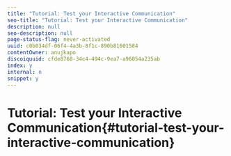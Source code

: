 ```yaml
---
title: "Tutorial: Test your Interactive Communication"
seo-title: "Tutorial: Test your Interactive Communication"
description: null
seo-description: null
page-status-flag: never-activated
uuid: c0b034df-06f4-4a3b-8f1c-890b81601584
contentOwner: anujkapo
discoiquuid: cfde8768-34c4-494c-9ea7-a96054a235ab
index: y
internal: n
snippet: y
---
```


# Tutorial: Test your Interactive Communication{#tutorial-test-your-interactive-communication}

